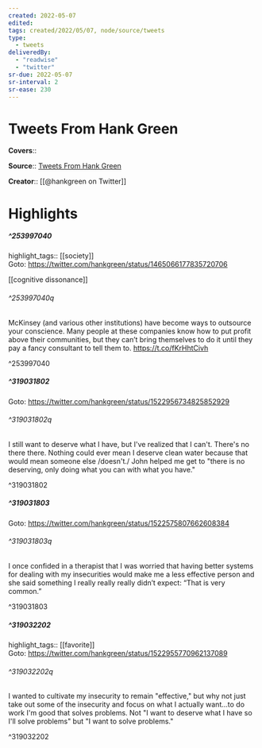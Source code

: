 ```yaml
---
created: 2022-05-07
edited:
tags: created/2022/05/07, node/source/tweets
type: 
  - tweets
deliveredBy: 
  - "readwise"
  - "twitter"
sr-due: 2022-05-07
sr-interval: 2
sr-ease: 230
---
```

# Tweets From Hank Green

**Covers**:: 

**Source**:: [Tweets From Hank Green](https://twitter.com/hankgreen)

**Creator**:: [[@hankgreen on Twitter]]

# Highlights
##### ^253997040

highlight_tags:: [[society]]   
Goto: https://twitter.com/hankgreen/status/1465066177835720706  

[[cognitive dissonance]]  

###### ^253997040q

McKinsey (and various other institutions) have become ways to outsource your conscience. Many people at these companies know how to put profit above their communities, but they can’t bring themselves to do it until they pay a fancy consultant to tell them to. https://t.co/fKrHhtCivh 

^253997040

##### ^319031802


Goto: https://twitter.com/hankgreen/status/1522956734825852929  

###### ^319031802q

I still want to deserve what I have, but I've realized that I can't. There's no there there. Nothing could ever mean I deserve clean water because that would mean someone else /doesn't./
John helped me get to "there is no deserving, only doing what you can with what you have." 

^319031802

##### ^319031803


Goto: https://twitter.com/hankgreen/status/1522575807662608384  

###### ^319031803q

I once confided in a therapist that I was worried that having better systems for dealing with my insecurities would make me a less effective person and she said something I really really really didn’t expect: “That is very common.” 

^319031803

##### ^319032202

highlight_tags:: [[favorite]]   
Goto: https://twitter.com/hankgreen/status/1522955770962137089  

###### ^319032202q

I wanted to cultivate my insecurity to remain "effective," but why not just take out some of the insecurity and focus on what I actually want...to do work I'm good that solves problems.
Not "I want to deserve what I have so I'll solve problems" but "I want to solve problems." 

^319032202

